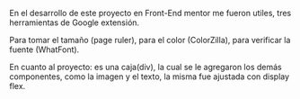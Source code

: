 En el desarrollo de este proyecto en Front-End mentor me fueron utiles, tres herramientas de Google extensión.

Para tomar el tamaño (page ruler), para el color (ColorZilla), para verificar la fuente (WhatFont).

En cuanto al proyecto: es una caja(div), la cual se le agregaron los demás componentes, como la imagen y el texto, la misma fue ajustada con display flex.
